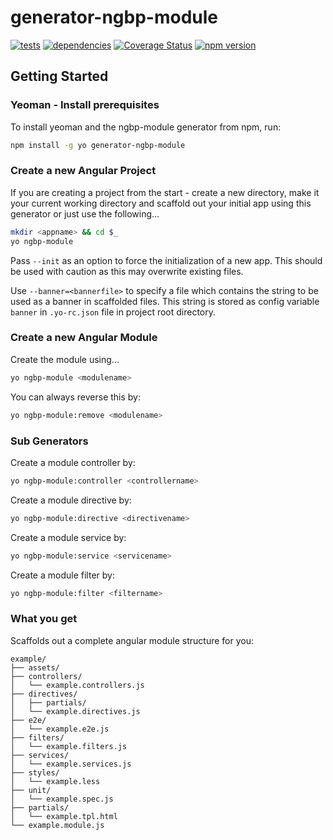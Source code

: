 # generator-ngbp-module 
[![tests](https://secure.travis-ci.org/jfmbrennan/generator-ngbp-module.png?branch=master)](https://travis-ci.org/jfmbrennan/generator-ngbp-module) [![dependencies](https://david-dm.org/jfmbrennan/generator-ngbp-module.svg)](https://david-dm.org/jfmbrennan/generator-ngbp-module) [![Coverage Status](https://coveralls.io/repos/jfmbrennan/generator-ngbp-module/badge.svg?branch=master)](https://coveralls.io/r/jfmbrennan/generator-ngbp-module?branch=master) [![npm version](https://img.shields.io/npm/v/generator-ngbp-module.svg)](https://www.npmjs.com/package/generator-ngbp-module)


## Getting Started

### Yeoman - Install prerequisites

To install yeoman and the ngbp-module generator from npm, run:

```bash
npm install -g yo generator-ngbp-module
```

### Create a new Angular Project
If you are creating a project from the start - create a new directory, make it your current working directory and scaffold out your initial app using this generator or just use the following...

```bash
mkdir <appname> && cd $_
yo ngbp-module
```

Pass `--init` as an option to force the initialization of a new app. This should be used with caution as this may overwrite existing files.

Use `--banner=<bannerfile>` to specify a file which contains the string to be used as a banner in scaffolded files. This string is stored as config variable `banner` in `.yo-rc.json` file in project root directory.


### Create a new Angular Module

Create the module <modulename> using...

```bash
yo ngbp-module <modulename>
```

You can always reverse this by:

```bash
yo ngbp-module:remove <modulename>
```

### Sub Generators

Create a module controller by:

```bash
yo ngbp-module:controller <controllername>
```

Create a module directive by:

```bash
yo ngbp-module:directive <directivename>
```

Create a module service by:

```bash
yo ngbp-module:service <servicename>
```

Create a module filter by:

```bash
yo ngbp-module:filter <filtername>
```
### What you get

Scaffolds out a complete angular module structure for you:

    example/
	├── assets/
	├── controllers/
	│   └── example.controllers.js
	├── directives/
	│   ├── partials/
	│   └── example.directives.js
	├── e2e/
	│   └── example.e2e.js
	├── filters/
	│   └── example.filters.js
	├── services/
	│   └── example.services.js
	├── styles/
	│   └── example.less
	├── unit/
	│   └── example.spec.js
	├── partials/
	│   └── example.tpl.html
	└── example.module.js

